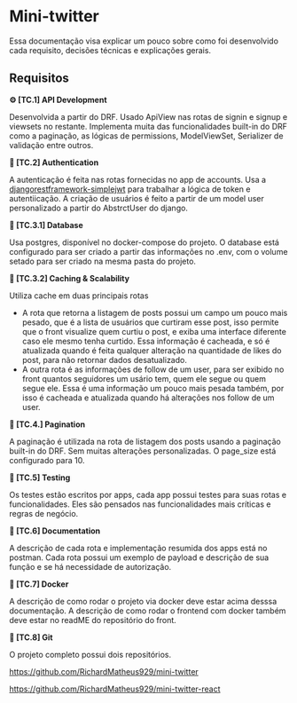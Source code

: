 # Mini-twitter

Essa documentação visa explicar um pouco sobre como foi desenvolvido cada requisito, decisões técnicas e explicações gerais.

## Requisitos

**⚙️ [TC.1] API Development**

Desenvolvida a partir do DRF. Usado ApiView nas rotas de signin e signup e viewsets no restante. Implementa muita das funcionalidades built-in do DRF como a paginação, as lógicas de permissions, ModelViewSet, Serializer de validação entre outros. 

**🔐 [TC.2] Authentication**

A autenticação é feita nas rotas fornecidas no app de accounts. Usa a [djangorestframework-simplejwt](https://pypi.org/project/djangorestframework-simplejwt/) para trabalhar a lógica de token e autentiicação. A criação de usuários é feito a partir de um model user personalizado a partir do AbstrctUser do django.

**💽 [TC.3.1] Database**

Usa postgres, disponível no docker-compose do projeto. O database está configurado para ser criado a partir das informações no .env, com o volume setado para ser criado na mesma pasta do projeto.

**🔋 [TC.3.2] Caching & Scalability**

Utiliza cache em duas principais rotas

- A rota que retorna a listagem de posts possui um campo um pouco mais pesado, que é a lista de usuários que curtiram esse post, isso permite que o front visualize quem curtiu o post, e exiba uma interface diferente caso ele mesmo tenha curtido. Essa informação é cacheada, e só é atualizada quando é feita qualquer alteração na quantidade de likes do post, para não retornar dados desatualizado.
- A outra rota é as informações de follow de um user, para ser exibido no front quantos seguidores um usário tem, quem ele segue ou quem segue ele. Essa é uma informação um pouco mais pesada também, por isso é cacheada e atualizada quando há alterações nos follow de um user.

**📄 [TC.4.] Pagination**

A paginação é utilizada na rota de listagem dos posts usando a paginação built-in do DRF. Sem muitas alterações personalizadas. O page_size está configurado para 10.

**🧪 [TC.5] Testing**

Os testes estão escritos por apps, cada app possui testes para suas rotas e funcionalidades. Eles são pensados nas funcionalidades mais críticas e regras de negócio. 

**📝 [TC.6] Documentation**

A descrição de cada rota e implementação resumida dos apps está no postman. Cada rota possui um exemplo de payload e descrição de sua função e se há necessidade de autorização.

**🐳 [TC.7] Docker**

A descrição de como rodar o projeto via docker deve estar acima desssa documentação. A descrição de como rodar o frontend com docker também deve estar no readME do repositório do front.

**📂 [TC.8] Git**

O projeto completo possui dois repositórios.

https://github.com/RichardMatheus929/mini-twitter

https://github.com/RichardMatheus929/mini-twitter-react
